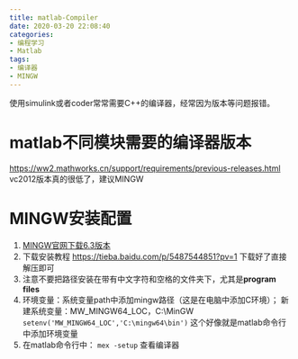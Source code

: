 ```yaml
---
title: matlab-Compiler
date: 2020-03-20 22:08:40
categories:
- 编程学习
- Matlab
tags:
- 编译器
- MINGW
---
```


使用simulink或者coder常常需要C++的编译器，经常因为版本等问题报错。

# matlab不同模块需要的编译器版本
 https://ww2.mathworks.cn/support/requirements/previous-releases.html
 vc2012版本真的很低了，建议MINGW

# MINGW安装配置
1. [MINGW官网下载6.3版本](https://sourceforge.net/projects/mingw-w64/files/Toolchains%20targetting%20Win64/Personal%20Builds/mingw-builds/6.3.0/)
2. 下载安装教程 https://tieba.baidu.com/p/5487544851?pv=1 
下载好了直接解压即可
3. 注意不要把路径安装在带有中文字符和空格的文件夹下，尤其是**program files**
4. 环境变量：系统变量path中添加mingw路径（这是在电脑中添加C环境）；
    新建系统变量：MW_MINGW64_LOC，C:\MinGW
    ` setenv('MW_MINGW64_LOC','C:\mingw64\bin')` 这个好像就是matlab命令行中添加环境变量
5. 在matlab命令行中： `mex -setup` 查看编译器



​    
